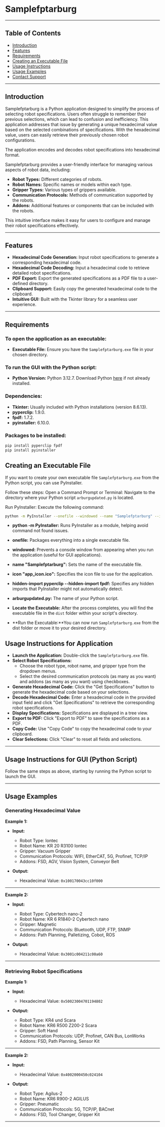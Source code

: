 # Samplefptarburg

---

## Table of Contents
- [Introduction](#introduction)
- [Features](#features)
- [Requirements](#requirements)
- [Creating an Executable File](#creating-an-executable-file)
- [Usage Instructions](#usage-instructions)
- [Usage Examples](#usage-examples)
- [Contact Support](#contact-support)

---

## Introduction
Samplefptarburg is a Python application designed to simplify the process of selecting robot specifications. Users often struggle to remember their previous selections, which can lead to confusion and inefficiency. This application addresses that issue by generating a unique hexadecimal value based on the selected combinations of specifications. With the hexadecimal value, users can easily retrieve their previously chosen robot configurations.

The application encodes and decodes robot specifications into hexadecimal format.

Samplefptarburg provides a user-friendly interface for managing various aspects of robot data, including:

- **Robot Types:** Different categories of robots.
- **Robot Names:** Specific names or models within each type.
- **Gripper Types:** Various types of grippers available.
- **Communication Protocols:** Methods of communication supported by the robots.
- **Addons:** Additional features or components that can be included with the robots.

This intuitive interface makes it easy for users to configure and manage their robot specifications effectively.

---

## Features
- **Hexadecimal Code Generation:** Input robot specifications to generate a corresponding hexadecimal code.
- **Hexadecimal Code Decoding:** Input a hexadecimal code to retrieve detailed robot specifications.
- **PDF Export:** Export the generated specifications as a PDF file to a user-defined directory.
- **Clipboard Support:** Easily copy the generated hexadecimal code to the clipboard.
- **Intuitive GUI:** Built with the Tkinter library for a seamless user experience.

---

## Requirements

### To open the application as an executable:
- **Executable File:** Ensure you have the `Samplefptarburg.exe` file in your chosen directory.

### To run the GUI with the Python script:
- **Python Version:** Python 3.12.7. Download Python [here](https://www.python.org/downloads/) if not already installed.

### Dependencies:
- **Tkinter:** Usually included with Python installations (version 8.6.13).
- **pyperclip:** 1.9.0.
- **fpdf:** 1.7.2.
- **pyinstaller:** 6.10.0.

### Packages to be installed:
```bash
pip install pyperclip fpdf
pip install pyinstaller
```
## Creating an Executable File
If you want to create your own executable file `Samplefptarburg.exe` from the Python script, you can use PyInstaller.

Follow these steps:
Open a Command Prompt or Terminal: Navigate to the directory where your Python script `arburgupdated.py` is located.

Run PyInstaller: Execute the following command:
```bash
python -m PyInstaller --onefile --windowed --name "Samplefptarburg" --icon "app_icon.ico" --hidden-import pyperclip --hidden-import fpdf arburgupdated.py
```
- **python -m PyInstaller:** Runs PyInstaller as a module, helping avoid command not found issues.
- **onefile:** Packages everything into a single executable file.
- **windowed:** Prevents a console window from appearing when you run the application (useful for GUI applications).
- **name "Samplefptarburg":** Sets the name of the executable file.
- **icon "app_icon.ico":** Specifies the icon file to use for the application.
- **hidden-import pyperclip --hidden-import fpdf:** Specifies any hidden imports that PyInstaller might not automatically detect.
- **arburgupdated.py:** The name of your Python script.

- **Locate the Executable:** After the process completes, you will find the executable file in the `dist` folder within your script's directory.

- **Run the Executable:**You can now run `Samplefptarburg.exe` from the dist folder or move it to your desired directory.

## Usage Instructions for Application

- **Launch the Application:** Double-click the `Samplefptarburg.exe` file.
- **Select Robot Specifications:**
   - Choose the robot type, robot name, and gripper type from the dropdown menus.
   - Select the desired communication protocols (as many as you want) and addons (as many as you want) using checkboxes.
- **Generate Hexadecimal Code:** Click the "Get Specifications" button to generate the hexadecimal code based on your selections.
- **Decode Hexadecimal Code:** Enter a hexadecimal code in the provided input field and click "Get Specifications" to retrieve the corresponding robot specifications.
-  **Display Specifications:** Specifications are displayed in a tree view.
- **Export to PDF:** Click "Export to PDF" to save the specifications as a PDF.
- **Copy Code:** Use "Copy Code" to copy the hexadecimal code to your clipboard.
- **Clear Selections:** Click "Clear" to reset all fields and selections.

---

## Usage Instructions for GUI (Python Script)

Follow the same steps as above, starting by running the Python script to launch the GUI.

---

## Usage Examples

### Generating Hexadecimal Value

**Example 1:**

- **Input:**
  - Robot Type: Iontec
  - Robot Name: KR 20 R3100 Iontec
  - Gripper: Vacuum Gripper
  - Communication Protocols: WIFI, EtherCAT, 5G, Profinet, TCP/IP
  - Addons: FSD, AGV, Vision System, Conveyor Belt

- **Output:**
  - Hexadecimal Value: `0x100170043cc10f000`

---

**Example 2:**

- **Input:**
  - Robot Type: Cybertech nano-2
  - Robot Name: KR 6 R1840-2 Cybertech nano
  - Gripper: Magnetic
  - Communication Protocols: Bluetooth, UDP, FTP, SNMP
  - Addons: Path Planning, Palletizing, Cobot, ROS

- **Output:**
  - Hexadecimal Value: `0x3001c004211c00a60`

---

### Retrieving Robot Specifications

**Example 1:**

- **Input:**
  - Hexadecimal Value: `0x50023004701194802`

- **Output:**
  - Robot Type: KR4 und Scara
  - Robot Name: KR6 R500 Z200-2 Scara
  - Gripper: Soft Hand
  - Communication Protocols: UDP, Profinet, CAN Bus, LonWorks
  - Addons: FSD, Path Planning, Sensor Kit

---

**Example 2:**

- **Input:**
  - Hexadecimal Value: `0x4002000450c024104`

- **Output:**
  - Robot Type: Agilus-2
  - Robot Name: KR6 R900-2 AGILUS
  - Gripper: Pneumatic
  - Communication Protocols: 5G, TCP/IP, BACnet
  - Addons: FSD, Tool Changer, Gripper Kit

---
